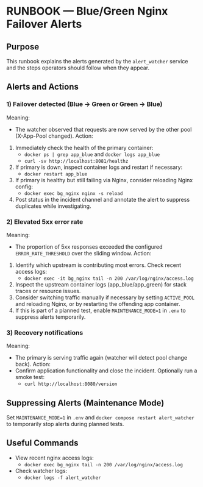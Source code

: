 # RUNBOOK — Blue/Green Nginx Failover Alerts

## Purpose
This runbook explains the alerts generated by the `alert_watcher` service and the steps operators should follow when they appear.

## Alerts and Actions

### 1) Failover detected (Blue -> Green or Green -> Blue)
Meaning:
- The watcher observed that requests are now served by the other pool (X-App-Pool changed).
Action:
1. Immediately check the health of the primary container:
   - `docker ps | grep app_blue` and `docker logs app_blue`
   - `curl -sv http://localhost:8081/healthz`
2. If primary is down, inspect container logs and restart if necessary:
   - `docker restart app_blue`
3. If primary is healthy but still failing via Nginx, consider reloading Nginx config:
   - `docker exec bg_nginx nginx -s reload`
4. Post status in the incident channel and annotate the alert to suppress duplicates while investigating.

### 2) Elevated 5xx error rate
Meaning:
- The proportion of 5xx responses exceeded the configured `ERROR_RATE_THRESHOLD` over the sliding window.
Action:
1. Identify which upstream is contributing most errors. Check recent access logs:
   - `docker exec -it bg_nginx tail -n 200 /var/log/nginx/access.log`
2. Inspect the upstream container logs (app_blue/app_green) for stack traces or resource issues.
3. Consider switching traffic manually if necessary by setting `ACTIVE_POOL` and reloading Nginx, or by restarting the offending app container.
4. If this is part of a planned test, enable `MAINTENANCE_MODE=1` in `.env` to suppress alerts temporarily.

### 3) Recovery notifications
Meaning:
- The primary is serving traffic again (watcher will detect pool change back).
Action:
- Confirm application functionality and close the incident. Optionally run a smoke test:
  - `curl http://localhost:8080/version`

## Suppressing Alerts (Maintenance Mode)
Set `MAINTENANCE_MODE=1` in `.env` and `docker compose restart alert_watcher` to temporarily stop alerts during planned tests.

## Useful Commands
- View recent nginx access logs:
  - `docker exec bg_nginx tail -n 200 /var/log/nginx/access.log`
- Check watcher logs:
  - `docker logs -f alert_watcher`

